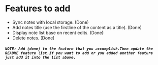 # Features to add

- Sync notes with local storage. (Done)
- Add notes title (use the firstline of the content as a title). (Done)
- Display note list base on recent edits. (Done)
- Delete notes. (Done)

##### `NOTE: Add (done) to the feature that you accomplish.Then update the README feature list.If you want to add or you added another feature just add it into the list above.`
